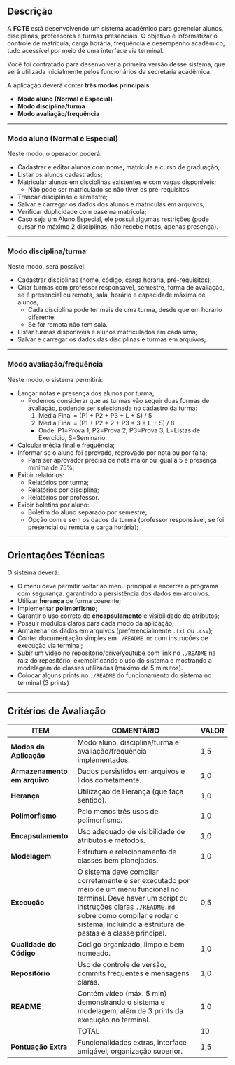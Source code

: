## Descrição

A **FCTE** está desenvolvendo um sistema acadêmico para gerenciar alunos, disciplinas, professores e turmas presenciais. O objetivo é informatizar o controle de matrícula, carga horária, frequência e desempenho acadêmico, tudo acessível por meio de uma interface via terminal.

Você foi contratado para desenvolver a primeira versão desse sistema, que será utilizada inicialmente pelos funcionários da secretaria acadêmica.

A aplicação deverá conter **três modos principais**:

- **Modo aluno (Normal e Especial)**
- **Modo disciplina/turma**
- **Modo avaliação/frequência**

---

### Modo aluno (Normal e Especial)

Neste modo, o operador poderá:

- Cadastrar e editar alunos com nome, matrícula e curso de graduação;
- Listar os alunos cadastrados;
- Matricular alunos em disciplinas existentes e com vagas disponíveis;
    - Não pode ser matriculado se não tiver os pré-requisitos
- Trancar disciplinas e semestre;
- Salvar e carregar os dados dos alunos e matrículas em arquivos;
- Verificar duplicidade com base na matrícula;
- Caso seja um Aluno Especial, ele possui algumas restrições (pode cursar no máximo 2 disciplinas, não recebe notas, apenas presença).

---

### Modo disciplina/turma

Neste modo, será possível:

- Cadastrar disciplinas (nome, código, carga horária, pré-requisitos);
- Criar turmas com professor responsável, semestre, forma de avaliação, se é presencial ou remota, sala, horário e capacidade máxima de alunos;
    - Cada disciplina pode ter mais de uma turma, desde que em horário diferente.
    - Se for remota não tem sala.
- Listar turmas disponíveis e alunos matriculados em cada uma;
- Salvar e carregar os dados das disciplinas e turmas em arquivos;

---

### Modo avaliação/frequência

Neste modo, o sistema permitirá:

- Lançar notas e presença dos alunos por turma;
    - Podemos considerar que as turmas vão seguir duas formas de avaliação, podendo ser selecionada no cadastro da turma:
        1. Media Final = (P1 + P2 + P3 + L + S) / 5
        2. Media Final = (P1 + P2 * 2 + P3 * 3 + L + S) / 8
        - Onde: P1=Prova 1, P2=Prova 2, P3=Prova 3, L=Listas de Exercício, S=Seminario.
- Calcular média final e frequência;
- Informar se o aluno foi aprovado, reprovado por nota ou por falta;
    - Para ser aprovador precisa de nota maior ou igual a 5 e presença miníma de 75%;
- Exibir relatórios:  
    - Relatórios por turma;
    - Relatórios por disciplina;
    - Relatórios por professor.
- Exibir boletins por aluno:
    - Boletim do aluno separado por semestre;
    - Opção com e sem os dados da turma (professor responsável, se foi presencial ou remota e carga horária);

---

## Orientações Técnicas

O sistema deverá:

- O menu deve permitir voltar ao menu principal e encerrar o programa com segurança. garantindo a persistência dos dados em arquivos.
- Utilizar **herança** de forma coerente;
- Implementar **polimorfismo**;
- Garantir o uso correto de **encapsulamento** e visibilidade de atributos;
- Possuir módulos claros para cada modo da aplicação;
- Armazenar os dados em arquivos (preferencialmente `.txt` ou `.csv`);
- Conter documentação simples em `./README.md` com instruções de execução via terminal;
- Subir um vídeo no repositório/drive/youtube com link no `./README` na raiz do repositório, exemplificando o uso do sistema e mostrando a modelagem de classes utilizadas (máximo de 5 minutos).
- Colocar alguns prints no `./README` do funcionamento do sistema no terminal (3 prints)

---

## Critérios de Avaliação

| ITEM                         | COMENTÁRIO                                                            | VALOR |
| ---------------------------- | --------------------------------------------------------------------- | ----- |
| **Modos da Aplicação**       | Modo aluno, disciplina/turma e avaliação/frequência implementados.    | 1,5   |
| **Armazenamento em arquivo** | Dados persistidos em arquivos e lidos corretamente.                   | 1,0   |
| **Herança**                  | Utilização de Herança (que faça sentido).                             | 1,0   |
| **Polimorfismo**             | Pelo menos três usos de polimorfismo.                                 | 1,0   |
| **Encapsulamento**           | Uso adequado de visibilidade de atributos e métodos.                  | 1,0   |
| **Modelagem**                | Estrutura e relacionamento de classes bem planejados.                 | 1,0   |
| **Execução**                 | O sistema deve compilar corretamente e ser executado por meio de um menu funcional no terminal. Deve haver um script ou instruções claras `./README.md` sobre como compilar e rodar o sistema, incluindo a estrutura de pastas e a classe principal.           | 0,5   |
| **Qualidade do Código**      | Código organizado, limpo e bem nomeado.                               | 1,0   |
| **Repositório**              | Uso de controle de versão, commits frequentes e mensagens claras.     | 1,0   |
| **README**              | Contém vídeo (máx. 5 min) demonstrando o sistema e modelagem, além de 3 prints da execução no terminal.    | 1,0   |
|                              | TOTAL                                                                 | 10    |
| **Pontuação Extra**          | Funcionalidades extras, interface amigável, organização superior.     | 1,5   |
